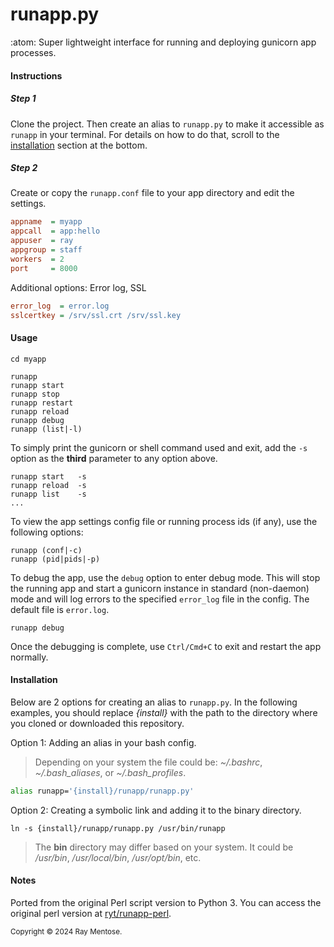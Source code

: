 # runapp.py
:atom: Super lightweight interface for running and deploying gunicorn app processes.

#### Instructions

##### Step 1

Clone the project. Then create an alias to `runapp.py` to make it accessible as `runapp` in your terminal. For details on how to do that, scroll to the [installation](#Installation) section at the bottom.

##### Step 2
Create or copy the `runapp.conf` file to your app directory and edit the settings.
    
```ini
appname  = myapp
appcall  = app:hello
appuser  = ray
appgroup = staff
workers  = 2
port     = 8000
```

Additional options: Error log, SSL

```ini
error_log  = error.log
sslcertkey = /srv/ssl.crt /srv/ssl.key
```


#### Usage

```console
cd myapp
```

```console
runapp
runapp start
runapp stop
runapp restart
runapp reload
runapp debug
runapp (list|-l)
```
To simply print the gunicorn or shell command used and exit, add the `-s` option as the **third** parameter to any option above.

```console
runapp start   -s
runapp reload  -s
runapp list    -s
...
```
To view the app settings config file or running process ids (if any), use the following options:

```console
runapp (conf|-c)
runapp (pid|pids|-p)
```

To debug the app, use the `debug` option to enter debug mode. This will stop the running app and start a gunicorn instance in standard (non-daemon) mode and will log errors to the specified `error_log` file in the config. The default file is `error.log`.

```console
runapp debug
```
Once the debugging is complete, use `Ctrl/Cmd+C` to exit and restart the app normally.

#### Installation

Below are 2 options for creating an alias to `runapp.py`. In the following examples, you should replace *{install}* with the path to the directory where you cloned or downloaded this repository.

Option 1: Adding an alias in your bash config.

>Depending on your system the file could be: *~/.bashrc*, *~/.bash_aliases*, or *~/.bash_profiles*.

```bash
alias runapp='{install}/runapp/runapp.py'
```

Option 2: Creating a symbolic link and adding it to the binary directory.

```console
ln -s {install}/runapp/runapp.py /usr/bin/runapp
```
> The **bin** directory may differ based on your system. It could be */usr/bin*, */usr/local/bin*, */usr/opt/bin*, etc.

#### Notes
Ported from the original Perl script version to Python 3. You can access the original perl version at [ryt/runapp-perl](https://github.com/ryt/runapp-perl). 


<sub>Copyright &copy; 2024 Ray Mentose.</sub>
